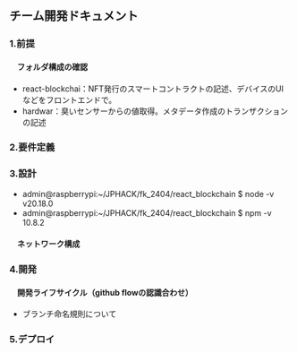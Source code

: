 
## チーム開発ドキュメント

### 1.前提

#### 　フォルダ構成の確認

* react-blockchai：NFT発行のスマートコントラクトの記述、デバイスのUIなどをフロントエンドで。
* hardwar：臭いセンサーからの値取得。メタデータ作成のトランザクションの記述

### 2.要件定義

### 3.設計
*  admin@raspberrypi:~/JPHACK/fk_2404/react_blockchain $ node -v
v20.18.0
*  admin@raspberrypi:~/JPHACK/fk_2404/react_blockchain $ npm -v
10.8.2

#### 　ネットワーク構成

### 4.開発

#### 　開発ライフサイクル（github flowの認識合わせ）

* ブランチ命名規則について

### 5.デプロイ
